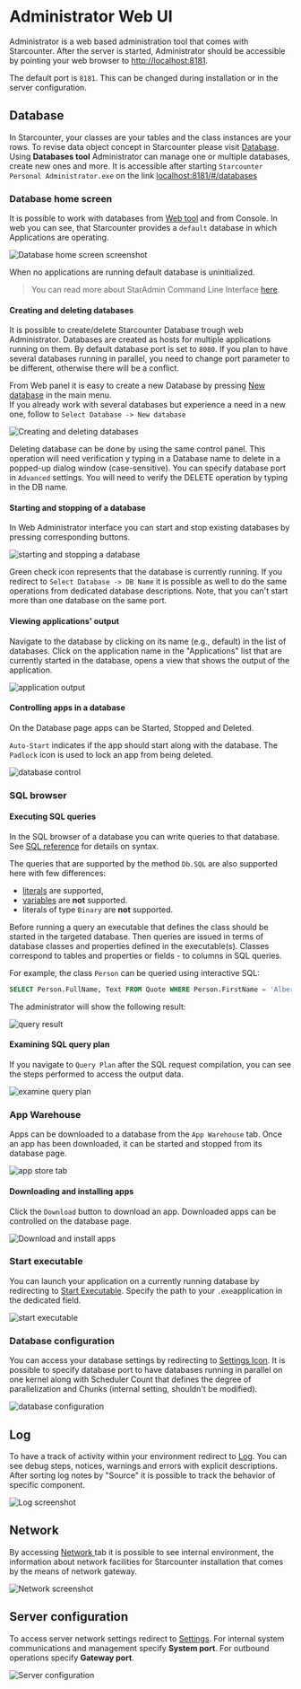 # Administrator Web UI

Administrator is a web based administration tool that comes with Starcounter. After the server is started, Administrator should be accessible by pointing your web browser to [http://localhost:8181](http://localhost:8181).

The default port is `8181`. This can be changed during installation or in the server configuration.

<!--This page explains the Administrator features:

- Database
   - Database home screen
      - Creating and deleting databases
      - Starting and stopping of a database
      - Reading app console output
      - Controlling apps in a database
   - [SQL browser](#sql-browser)
      - [Executing SQL queries](#executing-sql-queries)
      - Examining SQL query plan
   - [App Warehouse](#appstore)
      - Downloading and installing apps
   - Start executable
   - Database configuration
- Log
- Network
- Server configuration
-->

## Database

In Starcounter, your classes are your tables and the class instances are your rows. To revise data object concept in Starcounter please visit <a href="http://localhost:8181/#/databases">Database</a>.
Using <strong>Databases tool</strong> Administrator can manage one or multiple databases, create new ones and more. It is accessible after starting <code>Starcounter Personal Administrator.exe</code> on the link <a href="http://127.0.0.1:8181/#/databases">localhost:8181/#/databases</a>  

### Database home screen

It is possible to work with databases from <a href="http://127.0.0.1:8181/#/databases">Web tool</a> and from Console.
In web you can see, that Starcounter provides a <code>default</code> database in which Applications are operating.

![Database home screen screenshot](/assets/1.png)

When no applications are running default database is uninitialized.

<blockquote>You can read more about StarAdmin Command Line Interface <a href="/guides/working-with-starcounter/staradmin-cli">here</a>.</blockquote>


#### Creating and deleting databases

It is possible to create/delete Starcounter Database trough web Administrator.
Databases are created as hosts for multiple applications running on them. By default database port is set to <code>8080</code>. If you plan to have several databases running in parallel, you need to change port parameter to be different, otherwise there will be a conflict.

From Web panel it is easy to create a new Database by pressing <a href="http://127.0.0.1:8181/#/databaseNew">New database</a> in the main menu.  
If you already work with several databases but experience a need in a new one, follow to <code>Select Database -> New database</code>

![Creating and deleting databases](/assets/3.png)

Deleting database can be done by using the same control panel. This operation will need verification y typing in a Database name to delete in a popped-up dialog window (case-sensitive).
You can specify database port in <code>Advanced</code> settings.
You will need to verify the DELETE operation by typing in the DB name.

#### Starting and stopping of a database

In Web Administrator interface  you can start and stop existing databases by pressing corresponding buttons.

![starting and stopping a database](/assets/56.png)

Green check icon represents that the database is currently running.
If you redirect to <code>Select Database -> DB Name</code> it is possible as well to do the same operations from dedicated database descriptions. Note, that you can't start more than one database on the same port.

#### Viewing applications' output

Navigate to the database by clicking on its name (e.g., default) in the list of databases. Click on the application name in the "Applications" list that are currently started in the database, opens a view that shows the output of the application.

![application output](/assets/appoutput2.gif)

#### Controlling apps in a database

On the Database page apps can be Started, Stopped and Deleted.

`Auto-Start` indicates if the app should start along with the database. The `Padlock` icon is used to lock an app from being deleted.

![database control](/assets/Database.png)

### SQL browser

#### Executing SQL queries

In the SQL browser of a database you can write queries to that database. See [SQL reference](/guides/SQL/) for details on syntax.

The queries that are supported by the method <code>Db.SQL</code> are also supported here with few differences:

- [literals](/guides/SQL/literals) are supported,
- [variables](/guides/database/variables) are <strong>not</strong> supported.
- literals of type <code>Binary</code> are <strong>not</strong> supported.

Before running a query an executable that defines the class should be started in the targeted database. Then queries are issued in terms of database classes and properties defined in the executable(s). Classes correspond to tables and properties or fields - to columns in SQL queries.

For example, the class `Person` can be queried using interactive SQL:

```sql
SELECT Person.FullName, Text FROM Quote WHERE Person.FirstName = 'Albert'
```

The administrator will show the following result:

![query result](/assets/Screenshot-2015-10-02-17.23.40.png)

#### Examining SQL query plan

If you navigate to <code>Query Plan</code> after the SQL request compilation, you can see the steps performed to access the output data.

![examine query plan](/assets/5.png)

### App Warehouse

Apps can be downloaded to a database from the ```App Warehouse``` tab. Once an app has been downloaded, it can be started and stopped from its database page.

![app store tab](/assets/AppStoreTab.png)

#### Downloading and installing apps

Click the ```Download``` button to download an app. Downloaded apps can be controlled on the database page.

![Download and install apps](/assets/Appstore1.png)

### Start executable

You can launch your application on a currently running database by redirecting to <a href="http://127.0.0.1:8181/#/databases/default/executabeStart">Start Executable</a>.
Specify the path to your <code>.exe</code>application in the dedicated field.

![start executable](/assets/6.png)

### Database configuration

You can access your database settings by redirecting to <a href="http://127.0.0.1:8181/#/databases/default/settings">Settings Icon</a>.
It is possible to specify database port to have databases running in parallel on one kernel along with Scheduler Count that defines the degree of  parallelization and Chunks (internal setting, shouldn't be modified).

![database configuration](/assets/7.png)

## Log

To have a track of activity within your environment redirect to <a href="http://127.0.0.1:8181/#/server/log">Log</a>. You can see debug steps, notices, warnings and errors with explicit descriptions. After sorting log notes by "Source" it is possible to track the behavior of specific component.

![Log screenshot](/assets/8.png)

## Network

By accessing <a href="http://127.0.0.1:8181/#/server/network">Network </a>tab it is possible to see internal environment, the information about network facilities for Starcounter installation that comes by the means of network gateway.

![Network screenshot](/assets/9.png)

## Server configuration

To access server network settings redirect to <a href="http://127.0.0.1:8181/#/server/settings">Settings</a>.
For internal system communications and management specify <strong>System port</strong>.
For outbound operations specify <strong>Gateway port</strong>.

![Server configuration](/assets/10.png)
